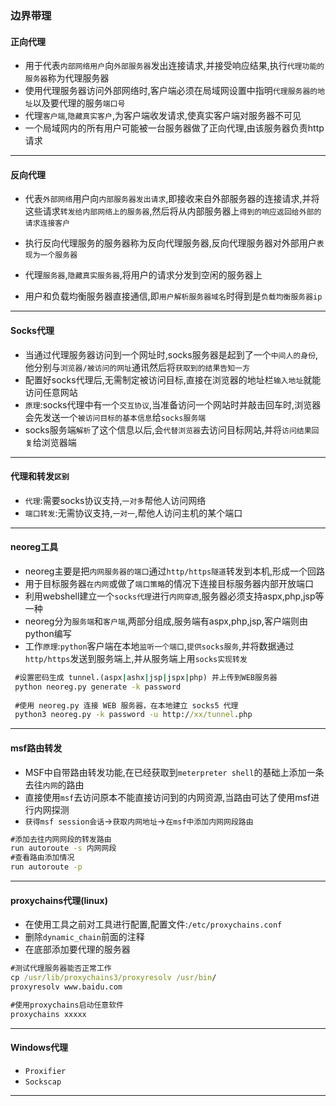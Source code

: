 ### 边界带理

#### 正向代理

- 用于代表`内部网络用户`向`外部服务器`发出连接请求,并接受响应结果,执行`代理功能的服务器`称为代理服务器
- 使用代理服务器访问外部网络时,客户端必须在局域网设置中指明`代理服务器的地址`以及要代理的服务`端口号`
- 代理`客户端`,`隐藏真实客户`,为客户端收发请求,使真实客户端对服务器不可见
- 一个局域网内的所有用户可能被一台服务器做了正向代理,由该服务器负责http请求

****

#### 反向代理

- 代表`外部网络`用户向`内部服务器发出请求`,即接收来自外部服务器的连接请求,并将这些请求`转发给内部网络上的服务器`,然后将从内部服务器上`得到的响应返回给外部的请求连接客户`
- 执行反向代理服务的服务器称为反向代理服务器,反向代理服务器对外部用户`表现为一个服务器`

- 代理`服务器`,`隐藏真实服务器`,将用户的请求分发到空闲的服务器上
- 用户和负载均衡服务器直接通信,即`用户解析服务器域名`时得到是`负载均衡服务器ip`

****

#### Socks代理

- 当通过代理服务器访问到一个网址时,socks服务器是起到了一个`中间人的身份`,他分别与`浏览器/被访问的网址`通讯然后将`获取到的结果告知一方`
- 配置好socks代理后,无需制定被访问目标,直接在浏览器的地址栏`输入地址`就能访问任意网站
- `原理`:socks代理中有一个`交互协议`,当准备访问一个网站时并敲击回车时,浏览器会先发送一个`被访问目标的基本信息`给`socks服务端`
- socks服务端`解析`了这个信息以后,会`代替浏览器`去访问目标网站,并将`访问结果回复`给浏览器端

****

#### 代理和转发`区别`

- `代理`:需要socks协议支持,`一对多`帮他人访问网络
- `端口转发`:无需协议支持,`一对一`,帮他人访问主机的某个端口

****

#### neoreg工具

- neoreg主要是把`内网服务器的端口`通过`http/https隧道`转发到本机,形成一个回路
- 用于目标服务器`在内网`或做了`端口策略`的情况下连接目标服务器内部开放端口
- 利用webshell建立一个`socks代理`进行`内网穿透`,服务器必须支持aspx,php,jsp等一种
- neoreg分为`服务端`和`客户端`,两部分组成,服务端有aspx,php,jsp,客户端则由python编写
- 工作`原理`:`python`客户端在本地`监听一个端口`,`提供socks服务`,并将数据通过`http/https`发送到服务端上,并从服务端上用`socks实现转发`

```cmd
 #设置密码生成 tunnel.(aspx|ashx|jsp|jspx|php) 并上传到WEB服务器
 python neoreg.py generate -k password
 
 #使用 neoreg.py 连接 WEB 服务器，在本地建立 socks5 代理
 python3 neoreg.py -k password -u http://xx/tunnel.php
```

****

#### msf路由转发

- MSF中自带路由转发功能,在已经获取到`meterpreter shell`的基础上添加一条去往`内网`的路由
- 直接使用`msf`去访问原本不能直接访问到的内网资源,当路由可达了使用msf进行内网探测
- `获得msf session会话`->`获取内网地址`->`在msf中添加内网网段路由`

```cmd
#添加去往内网网段的转发路由
run autoroute -s 内网网段
#查看路由添加情况
run autoroute -p
```

****

#### proxychains代理(linux)

- 在使用工具之前对工具进行配置,配置文件:`/etc/proxychains.conf`
- 删除`dynamic_chain`前面的注释
- 在底部添加要代理的服务器

```cmd
#测试代理服务器能否正常工作
cp /usr/lib/proxychains3/proxyresolv /usr/bin/
proxyresolv www.baidu.com

#使用proxychains启动任意软件
proxychains xxxxx
```

****

#### Windows代理

- `Proxifier`
- `Sockscap`

****

